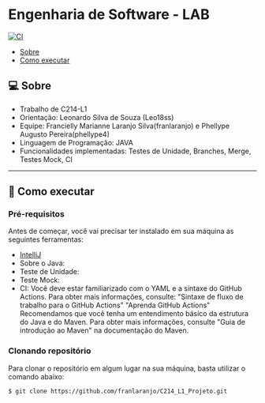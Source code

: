 # Engenharia de Software - LAB
[![CI](https://github.com/franlaranjo/C214_L1_Projeto/actions/workflows/main.yml/badge.svg)](https://github.com/franlaranjo/C214_L1_Projeto/actions/workflows/main.yml)

- [Sobre](#-sobre)
- [Como executar](#-como-executar)


## 💻 Sobre

- Trabalho de C214-L1
- Orientação: Leonardo Silva de Souza (Leo18ss)
- Equipe: Francielly Marianne Laranjo Silva(franlaranjo) e Phellype Augusto Pereira(phellype4)
- Linguagem de Programação: JAVA
- Funcionalidades implementadas: Testes de Unidade, Branches, Merge, Testes Mock, CI

---

## 🚀 Como executar

### Pré-requisitos

Antes de começar, você vai precisar ter instalado em sua máquina as seguintes ferramentas:

- [IntelliJ](https://www.jetbrains.com/pt-br/idea/download/#section=windows)
- Sobre o Java:
- Teste de Unidade:
- Teste Mock:
- CI: Você deve estar familiarizado com o YAML e a sintaxe do GitHub Actions. Para obter mais informações, consulte:
"Sintaxe de fluxo de trabalho para o GitHub Actions"
"Aprenda GitHub Actions"
Recomendamos que você tenha um entendimento básico da estrutura do Java e do Maven. Para obter mais informações, consulte "Guia de introdução ao Maven" na documentação do Maven.



### Clonando repositório

Para clonar o repositório em algum lugar na sua máquina, basta utilizar o comando abaixo:
```bash
$ git clone https://github.com/franlaranjo/C214_L1_Projeto.git
```
